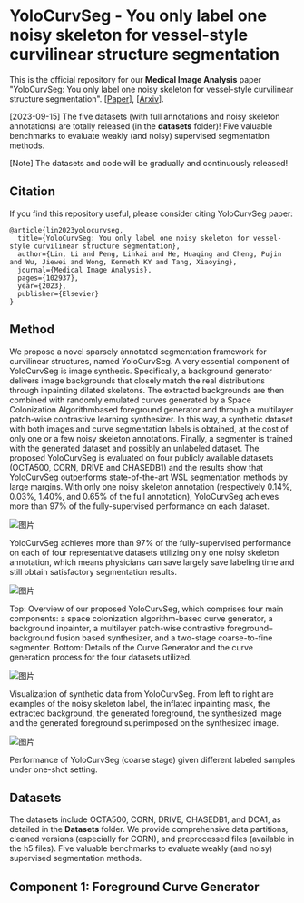 # YoloCurvSeg - You only label one noisy skeleton for vessel-style curvilinear structure segmentation

This is the official repository for our **Medical Image Analysis** paper "YoloCurvSeg: You only label one noisy skeleton for vessel-style curvilinear structure segmentation". [[Paper](https://www.sciencedirect.com/science/article/abs/pii/S1361841523001974)], [[Arxiv](https://arxiv.org/abs/2212.05566)].

[2023-09-15] The five datasets (with full annotations and noisy skeleton annotations) are totally released (in the **datasets** folder)! Five valuable benchmarks to evaluate weakly (and noisy) supervised segmentation methods.

[Note] The datasets and code will be gradually and continuously released!

## Citation ##

If you find this repository useful, please consider citing YoloCurvSeg paper:

```
@article{lin2023yolocurvseg,
  title={YoloCurvSeg: You only label one noisy skeleton for vessel-style curvilinear structure segmentation},
  author={Lin, Li and Peng, Linkai and He, Huaqing and Cheng, Pujin and Wu, Jiewei and Wong, Kenneth KY and Tang, Xiaoying},
  journal={Medical Image Analysis},
  pages={102937},
  year={2023},
  publisher={Elsevier}
}
```

## Method ##

We propose a novel sparsely annotated segmentation framework for curvilinear structures, named YoloCurvSeg. A very essential component of YoloCurvSeg is image synthesis. Specifically, a background generator delivers image backgrounds that closely match the real distributions through inpainting dilated skeletons. The extracted backgrounds are then combined with randomly emulated curves generated by a Space Colonization Algorithmbased foreground generator and through a multilayer patch-wise contrastive learning synthesizer. In this way, a synthetic dataset with both images and curve segmentation labels is obtained, at the cost of only one or a few noisy skeleton annotations. Finally, a segmenter is trained with the generated dataset and possibly an unlabeled dataset. The proposed YoloCurvSeg is evaluated on four publicly available datasets (OCTA500, CORN, DRIVE and CHASEDB1) and the results show that YoloCurvSeg outperforms state-of-the-art WSL segmentation methods by large margins. With only one noisy skeleton annotation (respectively 0.14%, 0.03%, 1.40%, and 0.65% of the full annotation), YoloCurvSeg achieves more than 97% of the fully-supervised performance on each dataset.

![图片](https://github.com/llmir/YoloCurvSeg/assets/16363216/037e4e54-01fd-4c9a-8bd3-c8df476460ae)

YoloCurvSeg achieves more than 97% of the fully-supervised performance on each of four representative datasets utilizing only one noisy skeleton annotation, which means physicians can save largely save labeling time and still obtain satisfactory segmentation results.

![图片](https://github.com/llmir/YoloCurvSeg/assets/16363216/11ef0ab4-4bc6-4932-b1df-d0738dfb2823)

Top: Overview of our proposed YoloCurvSeg, which comprises four main components: a space colonization algorithm-based curve generator, a background inpainter, a multilayer patch-wise contrastive foreground–background fusion based synthesizer, and a two-stage coarse-to-fine segmenter. Bottom: Details of the Curve Generator and the curve generation process for the four datasets utilized.

![图片](https://github.com/llmir/YoloCurvSeg/assets/16363216/20b7099d-a2b0-4f3f-9b45-051463f116a1)

Visualization of synthetic data from YoloCurvSeg. From left to right are examples of the noisy skeleton label, the inflated inpainting mask, the extracted background, the generated foreground, the synthesized image and the generated foreground superimposed on the synthesized image.

![图片](https://github.com/llmir/YoloCurvSeg/assets/16363216/d38f387d-7c8d-48ee-96c2-d0a456b0e48e)

Performance of YoloCurvSeg (coarse stage) given different labeled samples under one-shot setting.

## Datasets ##

The datasets include OCTA500, CORN, DRIVE, CHASEDB1, and DCA1, as detailed in the **Datasets** folder. We provide comprehensive data partitions, cleaned versions (especially for CORN), and preprocessed files (available in the h5 files). Five valuable benchmarks to evaluate weakly (and noisy) supervised segmentation methods.

## Component 1: Foreground Curve Generator ##

